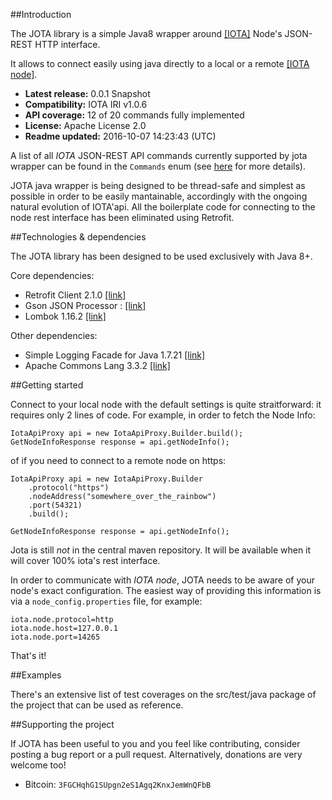 ##Introduction

The JOTA library is a simple Java8 wrapper around [[IOTA]](http://www.iotatoken.com/) Node's JSON-REST HTTP interface.

It allows to connect easily using java directly to a local or a remote [[IOTA node]](https://iota.readme.io/docs/syncing-to-the-network).

* **Latest release:** 0.0.1 Snapshot
* **Compatibility:** IOTA IRI v1.0.6
* **API coverage:** 12 of 20 commands fully implemented
* **License:** Apache License 2.0 
* **Readme updated:** 2016-10-07 14:23:43 (UTC)

A list of all *IOTA* JSON-REST API commands currently supported by jota wrapper can be found in the `Commands` enum (see [here](https://github.com/davassi/JOTA/blob/master/src/main/java/jota/IotaAPICommands.java) for more details).

JOTA java wrapper is being designed to be thread-safe and simplest as possible in order to be easily mantainable, accordingly with the ongoing natural evolution of IOTA'api.
All the boilerplate code for connecting to the node rest interface has been eliminated using Retrofit.

##Technologies & dependencies

The JOTA library has been designed to be used exclusively with Java 8+.

Core dependencies:
* Retrofit Client 2.1.0 [[link]](https://square.github.io/retrofit/)
* Gson JSON Processor : [[link]](https://github.com/google/gson)
* Lombok 1.16.2 [[link]](https://github.com/rzwitserloot/lombok)

Other dependencies:
* Simple Logging Facade for Java 1.7.21 [[link]](http://www.slf4j.org/)
* Apache Commons Lang 3.3.2 [[link]](http://commons.apache.org/proper/commons-lang/)


##Getting started <a name="getting-started"></a>

Connect to your local node with the default settings is quite straitforward: it requires only 2 lines of code. For example, in order to fetch the Node Info:

	IotaApiProxy api = new IotaApiProxy.Builder.build();
	GetNodeInfoResponse response = api.getNodeInfo();

of if you need to connect to a remote node on https:

	IotaApiProxy api = new IotaApiProxy.Builder 
		.protocol("https")
		.nodeAddress("somewhere_over_the_rainbow")
		.port(54321) 
		.build();
	
	GetNodeInfoResponse response = api.getNodeInfo();

Jota is still *not* in the central maven repository. It will be available when it will cover 100% iota's rest interface.

In order to communicate with *IOTA node*, JOTA needs to be aware of your node's exact configuration. The easiest way of providing this information is via a `node_config.properties` file, for example:


    iota.node.protocol=http
    iota.node.host=127.0.0.1
    iota.node.port=14265

That's it!
	
##Examples

There's an extensive list of test coverages on the src/test/java package of the project that can be used as reference.

##Supporting the project

If JOTA has been useful to you and you feel like contributing, consider posting a bug report or a pull request. Alternatively, donations are very welcome too!

* Bitcoin: `3FGCHqhG1SUpgn2eS1Agq2KnxJemWnQFbB`


